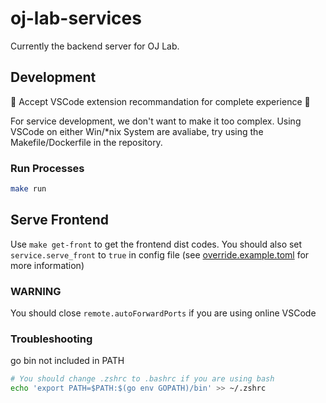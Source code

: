 # oj-lab-services

Currently the backend server for OJ Lab.

## Development

🌟 Accept VSCode extension recommandation for complete experience 🌟

For service development, we don't want to make it too complex.
Using VSCode on either Win/*nix System are avaliabe, try using the Makefile/Dockerfile in the repository.

### Run Processes

```bash
make run
```

## Serve Frontend

Use `make get-front` to get the frontend dist codes.
You should also set `service.serve_front` to `true` in config file
(see [override.example.toml](configs/override.example.toml) for more information)

### WARNING

You should close `remote.autoForwardPorts` if you are using online VSCode

### Troubleshooting

go bin not included in PATH

```bash
# You should change .zshrc to .bashrc if you are using bash
echo 'export PATH=$PATH:$(go env GOPATH)/bin' >> ~/.zshrc
```